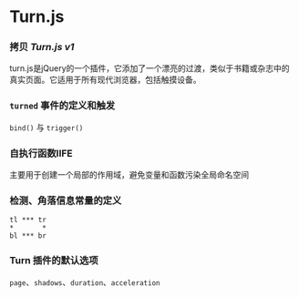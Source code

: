 Turn.js
=========

### 拷贝 *Turn.js v1*

turn.js是jQuery的一个插件，它添加了一个漂亮的过渡，类似于书籍或杂志中的真实页面。它适用于所有现代浏览器，包括触摸设备。

### `turned` 事件的定义和触发

`bind()` 与 `trigger()`

### 自执行函数IIFE

主要用于创建一个局部的作用域，避免变量和函数污染全局命名空间

### 检测、角落信息常量的定义
    tl *** tr
    *       *
    bl *** br

### Turn 插件的默认选项
`page`、`shadows`、`duration`、`acceleration`